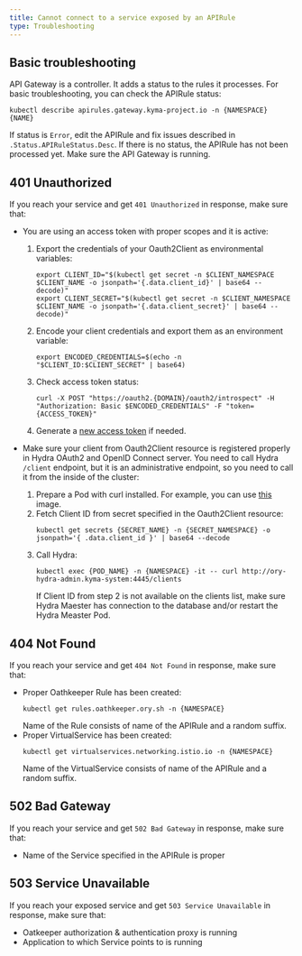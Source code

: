 ```yaml
---
title: Cannot connect to a service exposed by an APIRule
type: Troubleshooting
---
```


##  Basic troubleshooting

API Gateway is a controller. It adds a status to the rules it processes. For basic troubleshooting, you can check the APIRule status:

   ```
   kubectl describe apirules.gateway.kyma-project.io -n {NAMESPACE} {NAME}
   ```

If status is `Error`, edit the APIRule and fix issues described in `.Status.APIRuleStatus.Desc`. If there is no status, the APIRule has not been processed yet. Make sure the API Gateway is running.

## 401 Unauthorized

If you reach your service and get `401 Unauthorized` in response, make sure that:

- You are using an access token with proper scopes and it is active:

  1. Export the credentials of your Oauth2Client as environmental variables:
      ```
      export CLIENT_ID="$(kubectl get secret -n $CLIENT_NAMESPACE $CLIENT_NAME -o jsonpath='{.data.client_id}' | base64 --decode)"
      export CLIENT_SECRET="$(kubectl get secret -n $CLIENT_NAMESPACE $CLIENT_NAME -o jsonpath='{.data.client_secret}' | base64 --decode)"
      ```
  2. Encode your client credentials and export them as an environment variable:
      ```
      export ENCODED_CREDENTIALS=$(echo -n "$CLIENT_ID:$CLIENT_SECRET" | base64)
      ```
  3. Check access token status:
      ```
      curl -X POST "https://oauth2.{DOMAIN}/oauth2/introspect" -H "Authorization: Basic $ENCODED_CREDENTIALS" -F "token={ACCESS_TOKEN}"
      ```
  4. Generate a [new access token](/components/api-gateway-v2/#tutorials-expose-and-secure-a-service-register-an-o-auth2-client-and-get-tokens) if needed.
  
- Make sure your client from Oauth2Client resource is registered properly in Hydra OAuth2 and OpenID Connect server. You need to call Hydra `/client` endpoint, but it is an administrative endpoint, so you need to call it from the inside of the cluster:

  1. Prepare a Pod with curl installed. For example, you can use [this](https://hub.docker.com/r/curlimages/curl) image.
  2. Fetch Client ID from secret specified in the Oauth2Client resource:
      ```
      kubectl get secrets {SECRET_NAME} -n {SECRET_NAMESPACE} -o jsonpath='{ .data.client_id }' | base64 --decode
      ```
  3. Call Hydra:
      ```
      kubectl exec {POD_NAME} -n {NAMESPACE} -it -- curl http://ory-hydra-admin.kyma-system:4445/clients
      ```
      If Client ID from step 2 is not available on the clients list, make sure Hydra Maester has connection to the database and/or restart the Hydra Measter Pod.
      
## 404 Not Found

If you reach your service and get `404 Not Found` in response, make sure that:

- Proper Oathkeeper Rule has been created:
  ```
  kubectl get rules.oathkeeper.ory.sh -n {NAMESPACE}
  ```
  Name of the Rule consists of name of the APIRule and a random suffix.
- Proper VirtualService has been created:
  ```
  kubectl get virtualservices.networking.istio.io -n {NAMESPACE}
  ```
  Name of the VirtualService consists of name of the APIRule and a random suffix.

## 502 Bad Gateway

If you reach your service and get `502 Bad Gateway` in response, make sure that:

- Name of the Service specified in the APIRule is proper

## 503 Service Unavailable

If you reach your exposed service and get `503 Service Unavailable` in response, make sure that:

- Oatkeeper authorization & authentication proxy is running
- Application to which Service points to is running
